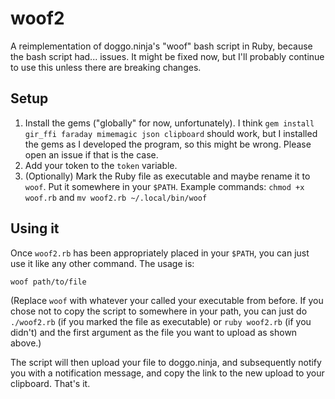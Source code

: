 # woof2

A reimplementation of doggo.ninja's "woof" bash script in Ruby, because the bash script had... issues. It might be fixed now, but I'll probably continue to use this unless there are breaking changes.

## Setup

1. Install the gems ("globally" for now, unfortunately). I think `gem install gir_ffi faraday mimemagic json clipboard` should work, but I installed the gems as I developed the program, so this might be wrong. Please open an issue if that is the case.
2. Add your token to the `token` variable. 
3. (Optionally) Mark the Ruby file as executable and maybe rename it to `woof`. Put it somewhere in your `$PATH`. Example commands: `chmod +x woof.rb` and `mv woof2.rb ~/.local/bin/woof`

## Using it

Once `woof2.rb` has been appropriately placed in your `$PATH`, you can just use it like any other command. The usage is:

``` sh
woof path/to/file
```
(Replace `woof` with whatever your called your executable from before. If you chose not to copy the script to somewhere in your path, you can just do `./woof2.rb` (if you marked the file as executable) or `ruby woof2.rb` (if you didn't) and the first argument as the file you want to upload as shown above.)

The script will then upload your file to doggo.ninja, and subsequently notify you with a notification message, and copy the link to the new upload to your clipboard. That's it.

